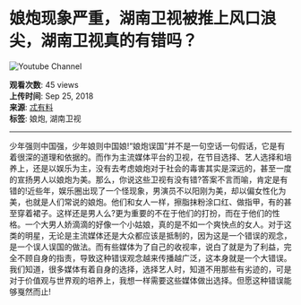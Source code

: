 # 娘炮现象严重，湖南卫视被推上风口浪尖，湖南卫视真的有错吗？

![Youtube Channel](https://yt3.ggpht.com/ytc/AIdro_n2-Y904TwYmfgaFEXII8HnC5PYR7-8B2lkTgqBMC1d6Q=s48-c-k-c0x00ffffff-no-rj)

**观看次数**: 45 views  
**上传时间**: Sep 25, 2018  
**来源**: [忒有料](https://www.52fuqing.com/question-11974.html)  
**标签**: 娘炮, 湖南卫视

---

少年强则中国强，少年娘则中国娘!“娘炮误国”并不是一句空话一句假话，它是有着很深的道理和依据的。而作为主流媒体平台的卫视，在节目选择、艺人选择和培养上，还是以娱乐为主，没有去考虑娘炮对于社会的毒害其实是深远的，甚至一度的宣扬男人以娘炮为美。那么，你说这些卫视有没有错?答案不言而喻，肯定是有错的!近些年，娱乐圈出现了一个怪现象，男演员不以阳刚为美，却以偏女性化为美，也就是人们常说的娘炮。他们和女人一样，擦脂抹粉涂口红、做指甲，有的甚至穿着裙子。这样还是男人么?更为重要的不在于他们的打扮，而在于他们的性格。一个大男人娇滴滴的好像一个小姑娘，真的是不如一个爽快点的女人。对于这类的明星，无论是主流媒体还是大众都应该是抵制的，因为这是一个错误的观念，是一个误人误国的做法。而有些媒体为了自己的收视率，说白了就是为了利益，完全不顾自身的指责，导致这种错误观念越来传播越广泛，这本身就是一个大错误。我们知道，很多媒体有着自身的选择，选择艺人时，知道不用那些有劣迹的，可是对于价值观与世界观的培养上，我想一样需要这些媒体做出选择。但愿这种错误能够戛然而止!
<!-- tcd_original_link https://www.youtube.com/watch?v=TGF9pkrkQ4M -->
